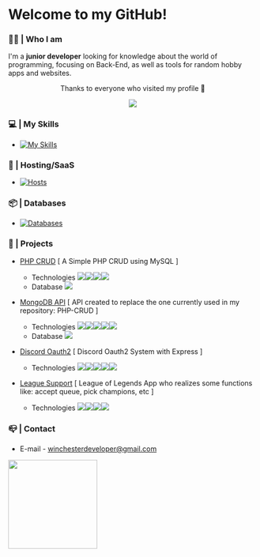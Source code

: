 # Welcome to my GitHub!
### 👨‍🦰 | Who I am
I'm a **junior developer** looking for knowledge about the world of programming, focusing on Back-End, as well as tools for random hobby apps and websites.

<p align="center"> Thanks to everyone who visited my profile 🥰 </p>
<p align="center">   <img alingn="center" src="https://profile-counter.glitch.me/AugustoJDev/count.svg" /></p>

### 💻 | My Skills
- [![My Skills](https://skillicons.dev/icons?i=php,js,html,css,nodejs,express)](https://skillicons.dev)

### 🤖 | Hosting/SaaS
- [![Hosts](https://skillicons.dev/icons?i=vercel,replit)](https://skillicons.dev)
### 📦 | Databases
- [![Databases](https://skillicons.dev/icons?i=mysql,mongodb)](https://skillicons.dev)

### 📁 | Projects
- [PHP CRUD](https://github.com/AugustoJDev/php-crud) [ A Simple PHP CRUD using MySQL ] 
  - Technologies ![](https://img.icons8.com/?size=24&id=fAMVO_fuoOuC&format=png)![](https://img.icons8.com/?size=24&id=108784&format=png)![](https://img.icons8.com/?size=24&id=20909&format=png)![](https://img.icons8.com/?size=24&id=21278&format=png)
  - Database ![](https://img.icons8.com/?size=24&id=42904&format=png)

- [MongoDB API](https://github.com/AugustoJDev/mongodb-api) [ API created to replace the one currently used in my repository: PHP-CRUD ] 
  - Technologies ![](https://img.icons8.com/?size=24&id=108784&format=png)![](https://img.icons8.com/?size=24&id=hsPbhkOH4FMe&format=png)![](https://img.icons8.com/?size=24&id=20909&format=png)![](https://img.icons8.com/?size=24&id=21278&format=png)![](https://img.icons8.com/?size=24&id=9Gfx4Dfxl0JK&format=png)
  - Database ![](https://img.icons8.com/?size=24&id=8rKdRqZFLurS&format=png)

- [Discord Oauth2](https://github.com/AugustoJDev/discord-oauth2) [ Discord Oauth2 System with Express ] 
  - Technologies ![](https://img.icons8.com/?size=24&id=108784&format=png)![](https://img.icons8.com/?size=24&id=hsPbhkOH4FMe&format=png)![](https://img.icons8.com/?size=24&id=20909&format=png)![](https://img.icons8.com/?size=24&id=21278&format=png)![](https://img.icons8.com/?size=24&id=9Gfx4Dfxl0JK&format=png)

- [League Support](https://github.com/AugustoJDev/LeagueSupport) [ League of Legends App who realizes some functions like: accept queue, pick champions, etc ]
  - Technologies ![](https://img.icons8.com/?size=24&id=108784&format=png)![](https://img.icons8.com/?size=24&id=20909&format=png)![](https://img.icons8.com/?size=24&id=21278&format=png)![](https://img.icons8.com/?size=24&id=46740&format=png)

### 📪 | Contact
- E-mail - winchesterdeveloper@gmail.com

<div>
  <a href="https://github.com/AugustoJDev">
  <img height="180em"  align="center" src="https://github-readme-stats.vercel.app/api/top-langs/?username=AugustoJDev&&layout=compact&hide=shell&theme=jolly"/>
</div>
